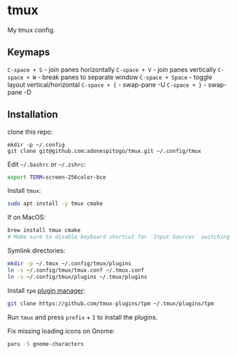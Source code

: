 # tmux
My tmux config.

## Keymaps

`C-space + S` - join panes horizontally
`C-space + V` - join panes vertically
`C-space + W` - break panes to separate window
`C-space + Space` - toggle layout vertical/horizontal
`C-space + {` - swap-pane -U
`C-space + }` - swap-pane -D

## Installation

clone this repo:
```
mkdir -p ~/.config
git clone git@github.com:adonespitogo/tmux.git ~/.config/tmux
```

Edit `~/.bashrc` or `~/.zshrc`:

```sh
export TERM=screen-256color-bce
```

Install `tmux`:
```bash
sudo apt install -y tmux cmake
```
If on MacOS:
```bash
brew install tmux cmake
# Make sure to disable keyboard shortcut for `Input Sources` switching which conflicts with tmux prefix `^Space` (Ctrl + Space).
```

Symlink directories:
```bash
mkdir -p ~/.tmux ~/.config/tmux/plugins
ln -s ~/.config/tmux/tmux.conf ~/.tmux.conf
ln -s ~/.config/tmux/plugins ~/.tmux/plugins
```

Install `tpm` [plugin manager](https://github.com/tmux-plugins/tpm):

```bash
git clone https://github.com/tmux-plugins/tpm ~/.tmux/plugins/tpm
```

Run `tmux` and press `prefix` + `I` to install the plugins.

Fix missing loading icons on Gnome:

```sh
paru -S gnome-characters
```
